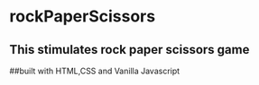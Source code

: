 # rockPaperScissors
## This stimulates rock paper scissors game 
##built with HTML,CSS and Vanilla Javascript
